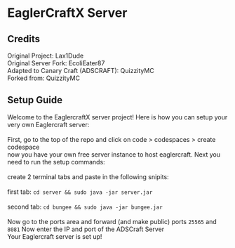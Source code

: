 # EaglerCraftX Server

## Credits
Original Project: Lax1Dude
<br>
Original Server Fork: EcoliEater87
<br> 
Adapted to Canary Craft (ADSCRAFT): QuizzityMC
<br>
Forked from: QuizzityMC
## Setup Guide
Welcome to the EaglercraftX server project! Here is how you can setup your very own Eaglercraft server:
<br>
<br>
First, go to the top of the repo and click on code > codespaces > create codespace
<br>
now you have your own free server instance to host eaglercraft. Next you need to run the setup commands:
<br>
<br>
create 2 terminal tabs and paste in the following snipits:
<br>
<br>
first tab: `cd server && sudo java -jar server.jar`
<br>
<br>
second tab: `cd bungee && sudo java -jar bungee.jar`
<br>
<br>
Now go to the ports area and forward (and make public) ports `25565` and `8081`
Now enter the IP and port of the ADSCraft Server
<br>
Your Eaglercraft server is set up!
